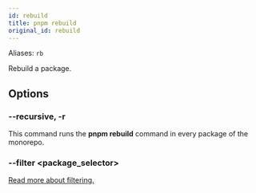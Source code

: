 ```yaml
---
id: rebuild
title: pnpm rebuild
original_id: rebuild
---
```


Aliases: `rb`

Rebuild a package.

## Options

### --recursive, -r

This command runs the **pnpm rebuild** command in every package of the monorepo.

### --filter \<package_selector\>

[Read more about filtering.](../filtering)
